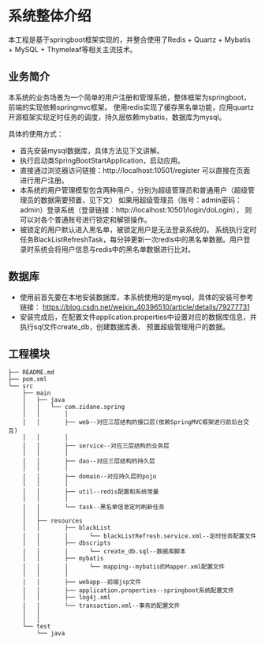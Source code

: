 # 系统整体介绍
本工程是基于springboot框架实现的，并整合使用了Redis + Quartz + Mybatis + MySQL + Thymeleaf等相关主流技术。

## 业务简介
本系统的业务场景为一个简单的用户注册和管理系统，整体框架为springboot，前端的实现依赖springmvc框架。
使用redis实现了缓存黑名单功能，应用quartz开源框架实现定时任务的调度，持久层依赖mybatis，数据库为mysql。

具体的使用方式：
* 首先安装mysql数据库，具体方法见下文讲解。
* 执行启动类SpringBootStartApplication，启动应用。
* 直接通过浏览器访问链接：http://localhost:10501/register
可以直接在页面进行用户注册。
* 本系统的用户管理模型包含两种用户，分别为超级管理员和普通用户（超级管理员的数据需要预置，见下文）
如果用超级管理员（账号：admin密码：admin）登录系统（登录链接：http://localhost:10501/login/doLogin），
则可以对各个普通账号进行锁定和解锁操作。
* 被锁定的用户默认进入黑名单，被锁定用户是无法登录系统的。
系统执行定时任务BlackListRefreshTask，每分钟更新一次redis中的黑名单数据。用户登录时系统会将用户信息与redis中的黑名单数据进行比对。

## 数据库
* 使用前首先要在本地安装数据库，本系统使用的是mysql，具体的安装可参考链接：
https://blog.csdn.net/weixin_40396510/article/details/79277731
* 安装完成后，在配置文件application.properties中设置对应的数据库信息，并执行sql文件create_db，创建数据库表、
预置超级管理用户的数据。

## 工程模块
```
├── README.md
├── pom.xml
└── src
    ├── main
    │   ├── java
    │   │   └── com.zidane.spring
    │   │       │
    │   │       ├── web--对应三层结构的接口层(依赖SpringMVC框架进行前后台交互)
    │   │       │
    │   │       ├── service--对应三层结构的业务层
    │   │       │
    │   │       ├── dao--对应三层结构的持久层
    │   │       │
    │   │       ├── domain--对应持久层的pojo
    │   │       │
    │   │       ├── util--redis配置和系统常量
    │   │       │
    │   │       └── task--黑名单信息定时刷新任务
    │   │
    │   ├── resources
    │   │       ├── blackList
    │   │       │      └── blackListRefresh.service.xml--定时任务配置文件
    │   │       ├── dbscripts
    │   │       │      └── create_db.sql--数据库脚本 
    │   │       ├── mybatis
    │   │       │      └── mapping--mybatis的Mapper.xml配置文件
    │   │       │
    │   │       ├── webapp--前端jsp文件
    │   │       ├── application.properties--springboot系统配置文件
    │   │       ├── log4j.xml
    │   │       └── transaction.xml--事务的配置文件
    │   │
    │   │
    └── test
        └── java
